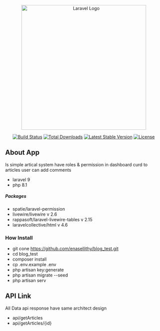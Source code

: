 <p align="center"><a href="https://laravel.com" target="_blank"><img src="https://raw.githubusercontent.com/laravel/art/master/logo-lockup/5%20SVG/2%20CMYK/1%20Full%20Color/laravel-logolockup-cmyk-red.svg" width="400" alt="Laravel Logo"></a></p>

<p align="center">
<a href="https://github.com/laravel/framework/actions"><img src="https://github.com/laravel/framework/workflows/tests/badge.svg" alt="Build Status"></a>
<a href="https://packagist.org/packages/laravel/framework"><img src="https://img.shields.io/packagist/dt/laravel/framework" alt="Total Downloads"></a>
<a href="https://packagist.org/packages/laravel/framework"><img src="https://img.shields.io/packagist/v/laravel/framework" alt="Latest Stable Version"></a>
<a href="https://packagist.org/packages/laravel/framework"><img src="https://img.shields.io/packagist/l/laravel/framework" alt="License"></a>
</p>

## About App

Is simple artical system  have roles & permission in dashboard curd to articles
user can add comments 

- laravel 9
- php 8.1

##### Packages 
- spatie/laravel-permission
- livewire/livewire v 2.6
- rappasoft/laravel-livewire-tables v 2.15
- laravelcollective/html v 4.6


### How Install
- git cone https://github.com/enasellithy/blog_test.git
- cd blog_test
- composer install
- cp .env.example .env
- php artisan key:generate
- php artisan migrate --seed
- php artisan serv


## API Link
All Data api response have same architect design 
 - api/getArticles
 - api/getArticles/{id}
